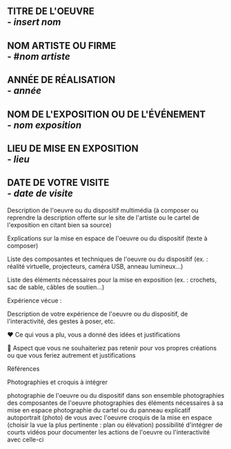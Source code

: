 
## TITRE DE L'OEUVRE <br> - *insert nom*
 
## NOM ARTISTE OU FIRME <br> - #*nom artiste*

## ANNÉE DE RÉALISATION <br> - *année*

## NOM DE L'EXPOSITION OU DE L'ÉVÉNEMENT <br> - *nom exposition*

## LIEU DE MISE EN EXPOSITION <br> - *lieu*

## DATE DE VOTRE VISITE <br> - *date de visite*


 Description de l'oeuvre ou du dispositif multimédia (à composer ou reprendre la description offerte sur le site de l'artiste ou le cartel de l'exposition en citant bien sa source)

 Explications sur la mise en espace de l'oeuvre ou du dispositif (texte à composer)

 Liste des composantes et techniques de l'oeuvre ou du dispositif (ex. : réalité virtuelle, projecteurs, caméra USB, anneau lumineux...)

 Liste des éléments nécessaires pour la mise en exposition (ex. : crochets, sac de sable, câbles de soutien...)

 Expérience vécue :

 Description de votre expérience de l'oeuvre ou du dispositif, de l'interactivité, des gestes à poser, etc.

 ❤️ Ce qui vous a plu, vous a donné des idées et justifications

 🤔 Aspect que vous ne souhaiteriez pas retenir pour vos propres créations ou que vous feriez autrement et justifications

 Références

Photographies et croquis à intégrer

 photographie de l'oeuvre ou du dispositif dans son ensemble
 photographies des composantes de l'oeuvre
 photographies des éléments nécessaires à sa mise en espace
 photographie du cartel ou du panneau explicatif
 autoportrait (photo) de vous avec l'oeuvre
 croquis de la mise en espace (choisir la vue la plus pertinente : plan ou élévation)
 possibilité d'intégrer de courts vidéos pour documenter les actions de l'oeuvre ou l'interactivité avec celle-ci
